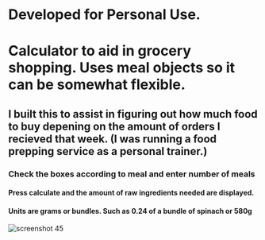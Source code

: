# Developed for Personal Use.

# Calculator to aid in grocery shopping. Uses meal objects so it can be somewhat flexible.
## I built this to assist in figuring out how much food to buy depening on the amount of orders I recieved that week. (I was running a food prepping service as a personal trainer.)


### Check the boxes according to meal and enter number of meals
#### Press calculate and the amount of raw ingredients needed are displayed.
#### Units are grams or bundles. Such as 0.24 of a bundle of spinach or 580g
![screenshot 45](https://user-images.githubusercontent.com/20297127/35130639-d1958b42-fc76-11e7-868e-1a8b2884b2ea.png)
